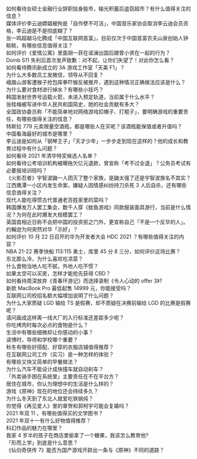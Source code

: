 如何看待女硕士金融行业辞职投身股市，输光积蓄后盗窃超市？有什么值得关注的信息？  
媒体评价李云迪嫖娼被拘是「自作孽不可活」，中国音乐家协会取消李云迪会员资格，李云迪是不是彻底糊了？  
张一鸣超越马化腾成「中国互联网首富」，目前仅次于中国首富农夫山泉创始人钟睒睒，有哪些信息值得关注？  
如何评价《爱情公寓》里面胡一菲在诺澜出国后跟曾小贤在一起的行为？  
Doinb S11 失利后首次发声致歉：对不起，让你们失望了！对此你怎么看？  
如何看待腾讯新成立的 3A 游戏工作室「天美 F1」？  
为什么大多数员工发微信，领导从不回复？  
峨眉山游客遭猴子抢包挥拳吓猴反被推开，遇到这种情况正确做法应该是什么？  
为什么要对食材进行焯水？有哪些小技巧？  
韩国发射世界号运载火箭，未进入预定轨道，当前属于什么水平？  
张桂梅被写进中华人民共和国简史，她的社会贡献有多大？  
全国政协委员称「不能简单地对网络游戏扣帽子、打棍子」，要明确游戏的重要责任，有哪些值得关注的信息？  
特斯拉 779 元卖限量空酒瓶，都是哪些人在买呢？该酒瓶能保值或者升值吗？  
中国看海最好的城市是哪里？  
李云迪是如何从「钢琴王子」「天才少年」一步步走到现在这样的？他的成长和教育过程中有什么问题？  
如何看待 2021 年清华特奖候选人名单？  
如何看待公考培训机构被曝拖欠亿元退款，曾宣称「考不过全退」？公务员考试有必要报培训班吗？  
《火影忍者》宇智波鼬一人团灭了整个家族，是鼬太强了还是宇智波族名不其实？  
江西鹰潭一小区内发生命案，嫌疑人因情感纠纷持刀杀死 3 人后自杀，还有哪些信息值得关注？  
现代人能吃得惯古代普通老百姓家里的菜吗？  
韩国爆发万人罢工集会，数千人穿《鱿鱼游戏》同款服装面具游行，当前是什么情况？为何在此时爆发大规模罢工？  
英国首相近日称不会把中国的投资拒之门外，更宣称自己「不是一个反华的人」。约翰逊为何突然对华「示好」？  
如何评价 10 月 22 日召开的华为开发者大会 HDC 2021 ？有哪些值得关注的内容？  
NBA 21-22 赛季快船 113:115 勇士，库里 45 分 8 三分，如何评价这场比赛？  
东北那么冷，为什么喜欢吃凉菜？  
什么食物当地人吃不腻，外地人吃不惯？  
如果太空可以买房，怎样才能抢先获得 CBD？  
如何看待周深放弃《青春环游记》而选择录制《令人心动的 offer 3》?  
新款 MacBook Pro 最低起售 14999 元，你能接受吗？  
互联网公司校招名额大幅增加说明了什么问题？  
为什么大家质疑 LGD 输给 TS 是假赛，却不质疑在决赛前输给 LGD 的比赛是假赛呢？  
请问画成这样离一线大厂的入行标准还差距多少呢？  
你吃烤肉时每次必点的食物是什么？  
生活中有哪些细微却让你感动的小事？  
读博时，导师和学校哪个重要？  
秋冬有哪些好搭配、好穿的衣服店铺值得推荐？  
在互联网公司工作（实习）是一种怎样的体验？  
有哪些又快又简单的早餐做法？  
为什么汽车不能设计成快撞车就自动刹车？  
「外卖骑手困在系统里」主要责任在不在平台方？  
居住在城市，你认为理想中的生活是什么样的？  
游戏《原神》现在的地位还会持续多久？  
为什么冬天到了东北人就爱吃铁锅炖？  
你觉得《再见爱人》里的章贺和郭柯宇可能会复婚吗？  
2021 年双 11 ，有哪些值得买的文学图书？  
2021 年双十一有什么好物值得推荐？  
科幻作品的魅力在哪里？  
我家 4 岁半的孩子在商店里偷拿了一个糖果，我该怎么教育他?  
「形而上学」到底是什么意思？  
《仙剑奇侠传 7》能否为国产游戏开辟出一条与《原神》不同的道路？  
